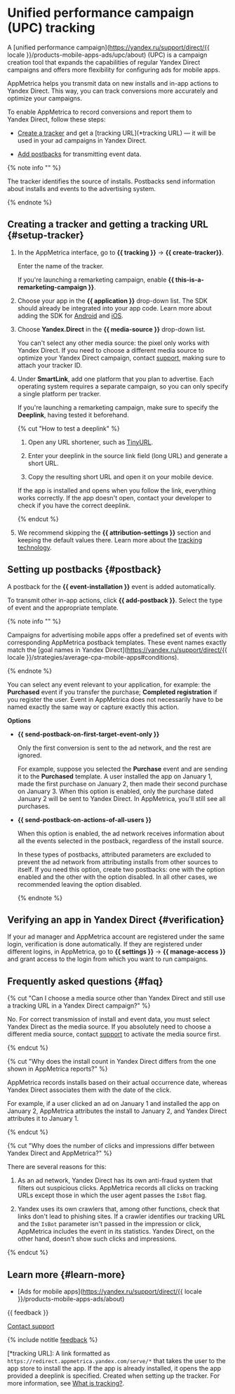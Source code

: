 # Unified performance campaign (UPC) tracking

A [unified performance campaign](https://yandex.ru/support/direct/{{ locale }}/products-mobile-apps-ads/upc/about) (UPC) is a campaign creation tool that expands the capabilities of regular Yandex Direct campaigns and offers more flexibility for configuring ads for mobile apps.

AppMetrica helps you transmit data on new installs and in-app actions to Yandex Direct. This way, you can track conversions more accurately and optimize your campaigns.

To enable AppMetrica to record conversions and report them to Yandex Direct, follow these steps:

- [Create a tracker](#create-tracker) and get a [tracking URL](*tracking URL) — it will be used in your ad campaigns in Yandex Direct.

- [Add postbacks](#postback) for transmitting event data.

{% note info "" %}

The tracker identifies the source of installs. Postbacks send information about installs and events to the advertising system.

{% endnote %}

## Creating a tracker and getting a tracking URL {#setup-tracker}

1. In the AppMetrica interface, go to **{{ tracking }}** → **{{ create-tracker}}**.

    Enter the name of the tracker.

    If you're launching a remarketing campaign, enable **{{ this-is-a-remarketing-campaign }}**.

2. Choose your app in the **{{ application }}** drop-down list. The SDK should already be integrated into your app code. Learn more about adding the SDK for [Android](../sdk/android/analytics/quick-start.md) and [iOS](../sdk/ios/analytics/quick-start.md).

3. Choose **Yandex.Direct** in the **{{ media-source }}** drop-down list.

    You can't select any other media source: the pixel only works with Yandex Direct. If you need to choose a different media source to optimize your Yandex Direct campaign, contact [support](../troubleshooting/feedback-new.md), making sure to attach your tracker ID.

4. Under **SmartLink**, add one platform that you plan to advertise. Each operating system requires a separate campaign, so you can only specify a single platform per tracker.

    If you're launching a remarketing campaign, make sure to specify the **Deeplink**, having tested it beforehand.

    {% cut "How to test a deeplink" %}

    1. Open any URL shortener, such as [TinyURL](https://tinyurl.com/).

    1. Enter your deeplink in the source link field (long URL) and generate a short URL.

    1. Copy the resulting short URL and open it on your mobile device.

    If the app is installed and opens when you follow the link, everything works correctly. If the app doesn't open, contact your developer to check if you have the correct deeplink.

    {% endcut %}

5. We recommend skipping the **{{ attribution-settings }}** section and keeping the default values there. Learn more about the [tracking technology](technology.md).

## Setting up postbacks {#postback}

A postback for the **{{ event-installation }}** event is added automatically.

To transmit other in-app actions, click **{{ add-postback }}**. Select the type of event and the appropriate template.

{% note info "" %}

Campaigns for advertising mobile apps offer a predefined set of events with corresponding AppMetrica postback templates.  These event names exactly match the [goal names in Yandex Direct](https://yandex.ru/support/direct/{{ locale }}/strategies/average-cpa-mobile-apps#conditions).

{% endnote %}

You can select any event relevant to your application, for example: the **Purchased** event if you transfer the purchase; **Completed registration** if you register the user. Event in AppMetrica does not necessarily have to be named exactly the same way or capture exactly this action.

**Options**

- **{{ send-postback-on-first-target-event-only }}**

    Only the first conversion is sent to the ad network, and the rest are ignored.

    For example, suppose you selected the **Purchase** event and are sending it to the **Purchased** template. A user installed the app on January 1, made the first purchase on January 2, then made their second purchase on January 3. When this option is enabled, only the purchase dated January 2 will be sent to Yandex Direct. In AppMetrica, you'll still see all purchases.

- **{{ send-postback-on-actions-of-all-users }}**

    When this option is enabled, the ad network receives information about all the events selected in the postback, regardless of the install source.

    In these types of postbacks, attributed parameters are excluded to prevent the ad network from attributing installs from other sources to itself. If you need this option, create two postbacks: one with the option enabled and the other with the option disabled. In all other cases, we recommended leaving the option disabled.

  {% endnote %}

## Verifying an app in Yandex Direct {#verification}

If your ad manager and AppMetrica account are registered under the same login, verification is done automatically. If they are registered under different logins, in AppMetrica, go to **{{ settings }}** → **{{ manage-access }}** and grant access to the login from which you want to run campaigns.

## Frequently asked questions {#faq}

{% cut "Can I choose a media source other than Yandex Direct and still use a tracking URL in a Yandex Direct campaign?" %}

No. For correct transmission of install and event data, you must select Yandex Direct as the media source. If you absolutely need to choose a different media source, contact [support](../troubleshooting/feedback-new.md) to activate the media source first.

{% endcut %}

{% cut "Why does the install count in Yandex Direct differs from the one shown in AppMetrica reports?" %}

AppMetrica records installs based on their actual occurrence date, whereas Yandex Direct associates them with the date of the click.

For example, if a user clicked an ad on January 1 and installed the app on January 2, AppMetrica attributes the install to January 2, and Yandex Direct attributes it to January 1.

{% endcut %}

{% cut "Why does the number of clicks and impressions differ between Yandex Direct and AppMetrica?" %}

There are several reasons for this:

1. As an ad network, Yandex Direct has its own anti-fraud system that filters out suspicious clicks. AppMetrica records all clicks on tracking URLs except those in which the user agent passes the `IsBot` flag.

2. Yandex uses its own crawlers that, among other functions, check that links don't lead to phishing sites. If a crawler identifies our tracking URL and the `IsBot` parameter isn't passed in the impression or click, AppMetrica includes the event in its statistics. Yandex Direct, on the other hand, doesn't show such clicks and impressions.

{% endcut %}

## Learn more {#learn-more}

- [Ads for mobile apps](https://yandex.ru/support/direct/{{ locale }}/products-mobile-apps-ads/about)

{{ feedback }}

<a href="../troubleshooting/feedback-new.html">
  <span class="button">Contact support</span>
</a>

{% include notitle [feedback](../_includes/feedback-button.md) %}

[*tracking URL]: A link formatted as `https://redirect.appmetrica.yandex.com/serve/*` that takes the user to the app store to install the app. If the app is already installed, it opens the app provided a deeplink is specified. Created when setting up the tracker. For more information, see [What is tracking?](index.md).
